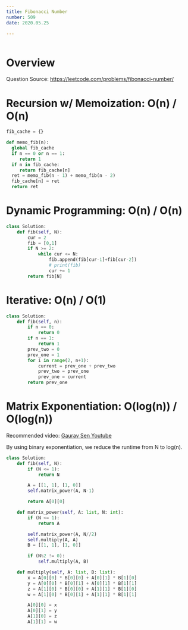 ```yaml
---
title: Fibonacci Number
number: 509
date: 2020.05.25

---
```


```toc

```

# Overview

Question Source: https://leetcode.com/problems/fibonacci-number/

# Recursion w/ Memoization: O(n) / O(n)

```python
fib_cache = {}

def memo_fib(n):
  global fib_cache
  if n == 0 or n == 1:
     return 1
  if n in fib_cache:
     return fib_cache[n]
  ret = memo_fib(n - 1) + memo_fib(n - 2)
  fib_cache[n] = ret
  return ret
```

# Dynamic Programming: O(n) / O(n)

```python
class Solution:
    def fib(self, N):
        cur = 2
        fib = [0,1]
        if N >= 2:
            while cur <= N:
                fib.append(fib[cur-1]+fib[cur-2])
                # print(fib)
                cur += 1
        return fib[N]
```

# Iterative: O(n) / O(1)

```python
class Solution:
    def fib(self, n):
        if n == 0:
            return 0
        if n == 1:
            return 1
        prev_two = 0
        prev_one = 1
        for i in range(2, n+1):
            current = prev_one + prev_two
            prev_two = prev_one
            prev_one = current
        return prev_one
```

# Matrix Exponentiation: O(log(n)) / O(log(n))

Recommended video: [Gaurav Sen Youtube](https://www.youtube.com/watch?v=EEb6JP3NXBI&t=154s)

By using binary exponentiation, we reduce the runtime from N to log(n).

```python
class Solution:
    def fib(self, N):
        if (N <= 1):
            return N

        A = [[1, 1], [1, 0]]
        self.matrix_power(A, N-1)

        return A[0][0]

    def matrix_power(self, A: list, N: int):
        if (N <= 1):
            return A

        self.matrix_power(A, N//2)
        self.multiply(A, A)
        B = [[1, 1], [1, 0]]

        if (N%2 != 0):
            self.multiply(A, B)

    def multiply(self, A: list, B: list):
        x = A[0][0] * B[0][0] + A[0][1] * B[1][0]
        y = A[0][0] * B[0][1] + A[0][1] * B[1][1]
        z = A[1][0] * B[0][0] + A[1][1] * B[1][0]
        w = A[1][0] * B[0][1] + A[1][1] * B[1][1]

        A[0][0] = x
        A[0][1] = y
        A[1][0] = z
        A[1][1] = w
```


